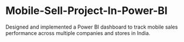 # Mobile-Sell-Project-In-Power-BI
Designed and implemented a Power BI dashboard to track mobile sales performance across multiple companies and stores in India.
